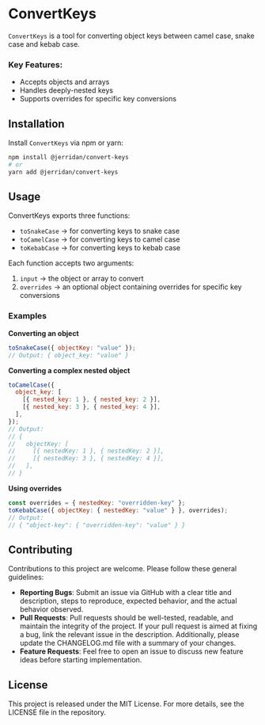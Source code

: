 # ConvertKeys

`ConvertKeys` is a tool for converting object keys between camel case, snake case and kebab case.

### Key Features:

- Accepts objects and arrays
- Handles deeply-nested keys
- Supports overrides for specific key conversions

## Installation

Install `ConvertKeys` via npm or yarn:

```bash
npm install @jerridan/convert-keys
# or
yarn add @jerridan/convert-keys
```

## Usage

ConvertKeys exports three functions:

- `toSnakeCase` -> for converting keys to snake case
- `toCamelCase` -> for converting keys to camel case
- `toKebabCase` -> for converting keys to kebab case

Each function accepts two arguments:

1. `input` -> the object or array to convert
2. `overrides` -> an optional object containing overrides for specific key conversions

### Examples

**Converting an object**

```javascript
toSnakeCase({ objectKey: "value" });
// Output: { object_key: "value" }
```

**Converting a complex nested object**

```javascript
toCamelCase({
  object_key: [
    [{ nested_key: 1 }, { nested_key: 2 }],
    [{ nested_key: 3 }, { nested_key: 4 }],
  ],
});
// Output:
// {
//   objectKey: [
//     [{ nestedKey: 1 }, { nestedKey: 2 }],
//     [{ nestedKey: 3 }, { nestedKey: 4 }],
//   ],
// }
```

**Using overrides**

```javascript
const overrides = { nestedKey: "overridden-key" };
toKebabCase({ objectKey: { nestedKey: "value" } }, overrides);
// Output:
// { "object-key": { "overridden-key": "value" } }
```

## Contributing

Contributions to this project are welcome. Please follow these general guidelines:

- **Reporting Bugs**: Submit an issue via GitHub with a clear title and description, steps to reproduce, expected behavior, and the actual behavior observed.
- **Pull Requests**: Pull requests should be well-tested, readable, and maintain the integrity of the project. If your pull request is aimed at fixing a bug, link the relevant issue in the description. Additionally, please update the CHANGELOG.md file with a summary of your changes.
- **Feature Requests**: Feel free to open an issue to discuss new feature ideas before starting implementation.

## License

This project is released under the MIT License. For more details, see the LICENSE file in the repository.
